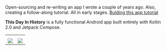 Open-sourcing and re-writing an app I wrote a couple of years ago. 
Also, creating a follow-along tutorial.
All in early stages.
<a href="http://coroutines.com/home/toml">Bulding this app tutorial</a>

<b>This Day In History</b> is a fully functional Android app built entirely with Kotlin 2.0 and Jetpack Compose. 
<p>
  
</p>

<table style="width:100%">
  <tr>
    <th></th>
    <th></th> 
 
  </tr>
  <tr>
    <td><img src="https://github.com/dmitrish/This-Day-In-History/blob/develop/app.gif"/></td>
    <td><img src="https://github.com/dmitrish/This-Day-In-History/blob/master/app3.gif"/></td> 

  </tr>
  
</table>
